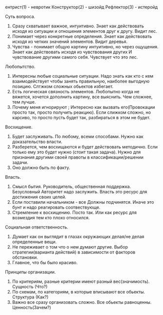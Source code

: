 ﻿ентрист(1) - невротик
Конструктор(2) - шизойд
Рефлектор(3) - истеройд


Суть вопроса.
1. Сразу схватывает важное, интуитивно. Знает как действовать исходя из ситуации и отношения элементов друг к другу. Видит лес.
2. Понимает через конкретные определения. Знает как действовать исходя из четких значений элементов. Видит деревья.
3. Чувства - понимает общую картину интуитивно, но через ощущения. Знает как действовать исходя из чувствования других И чувствование другими самого себя. Чувствует что это лес.

Любопытство.
1. Интересны любые социальные ситуации. Надо знать как кто с кем взаимодействует чтобы занять правильную, наиболее выгодную позицию. Слтжком сложных обьектов избегает.
2. Есть логическая связность элементов. Любопытно когда не вяжется, хочется дополнить картину, все выяснить. Чем сложнее, тем лучше.
3. Почему меня игнорируют ; Интересно как вызвать его(Провокации просто так, просто получить реакцию). Если слижком сложно, но карсиво, то просто пусть будет так, разбираться в этом не будет.

Восхищение.
1. Будет заслуживать. По любому, всеми способами. Нужно как доказательство власти.
2. Разберется, чем восхищаются и будет действовать методично. Если только ему это будет нужно (стоит такая задача). Нужно для признания другими своей правоты в классификации/решении задачи.
3. Оно должно быть по факту.

Власть.
1. Смысл бытия. Руководитель, общественная поддержка. Безусловный Авторитет надо заслужить. Власть это ресурс для достижения своих целей.
2. Если поставили начальником - все Должны подчинятся. Иначе это бунт и надо реагировать соотвествующе.
3. Стремление к восхищению. Посто так. Или как ресурс для возмездия тем кто плохо относился.

Социальная ответственность.
1. Думает как он выглядит в глазах окружающих делая/не делая определенные вещи.
2. Не переживает о том что о нем думают другие. Выбор стратегии(варианта действий) в зависимости от факторов обстановки.
3. Главное, что бы было красиво.

Принципы организации.
1. По критериям, разные критерии имеют разный вес(значимость). Сущность (Что?)
2. По схемам, по категориям, в которые вписывают все обьекты. Структура (Как?)
3. Важно все сразу организовать сложно. Все обьекты равноценны. Ценность(Зачем?)